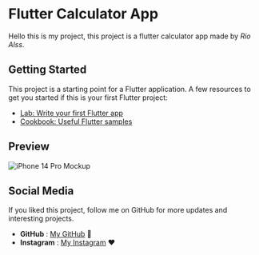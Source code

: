 # Flutter Calculator App 

Hello this is my project, this project is a flutter calculator app made by *Rio Alss*. 

## Getting Started

This project is a starting point for a Flutter application.
A few resources to get you started if this is your first Flutter project:

- [Lab: Write your first Flutter app](https://docs.flutter.dev/get-started/codelab)
- [Cookbook: Useful Flutter samples](https://docs.flutter.dev/cookbook)

## Preview
![iPhone 14 Pro Mockup](https://github.com/rioalss/Flutter-CalculateApp/assets/139281503/2999f65c-6121-499e-977e-6efd510d33e3)

## Social Media

If you liked this project, follow me on GitHub for more updates and interesting projects.

- **GitHub** : [My GitHub](https://github.com/rioalss) 🚀
- **Instagram** : [My Instagram](https://www.instagram.com/rio_alss/) ❤


